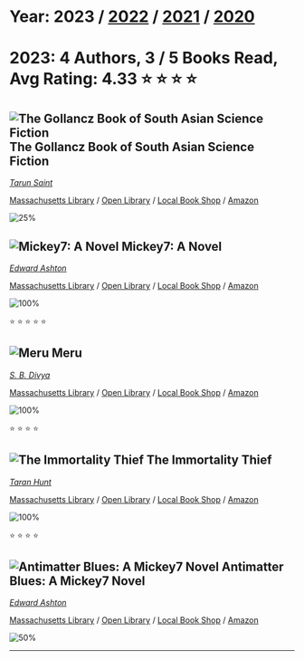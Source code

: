 # Year: 2023 / [2022](../books/2022) / [2021](../books/2021) / [2020](../books/2020) 
# 2023: 4 Authors, 3 / 5 Books Read, Avg Rating: 4.33 :star: :star: :star: :star:

## ![The Gollancz Book of South Asian Science Fiction](https://covers.openlibrary.org/b/isbn/978-9388322058-M.jpg) The Gollancz Book of South Asian Science Fiction
*[Tarun Saint](../authors/TarunSaint)*

[Massachusetts Library](https://library.minlib.net/search/i=9789388322058) / [Open Library](https://openlibrary.org/isbn/9789388322058) / [Local Book Shop](https://bookshop.org/book/9789388322058) / [Amazon](https://smile.amazon.com/dp/9388322053)

![25%](https://progress-bar.dev/25) 



## ![Mickey7: A Novel](https://covers.openlibrary.org/b/isbn/978-1250275035-M.jpg) Mickey7: A Novel
*[Edward Ashton](../authors/EdwardAshton)*

[Massachusetts Library](https://library.minlib.net/search/i=9781250275035) / [Open Library](https://openlibrary.org/isbn/9781250275035) / [Local Book Shop](https://bookshop.org/book/9781250275035) / [Amazon](https://smile.amazon.com/dp/1250275032)

![100%](https://progress-bar.dev/100) 

:star: :star: :star: :star: :star:

## ![Meru](https://covers.openlibrary.org/b/isbn/9781662505096-M.jpg) Meru
*[S. B. Divya](../authors/SBDivya)*

[Massachusetts Library](https://library.minlib.net/search/i=9781662505096) / [Open Library](https://openlibrary.org/isbn/9781662505096) / [Local Book Shop](https://bookshop.org/book/9781662505096) / [Amazon](https://smile.amazon.com/dp/1662505094)

![100%](https://progress-bar.dev/100) 

:star: :star: :star: :star:

## ![The Immortality Thief](https://covers.openlibrary.org/b/isbn/9781786185129-M.jpg) The Immortality Thief
*[Taran Hunt](../authors/TaranHunt)*

[Massachusetts Library](https://library.minlib.net/search/i=9781786185129) / [Open Library](https://openlibrary.org/isbn/9781786185129) / [Local Book Shop](https://bookshop.org/book/9781786185129) / [Amazon](https://smile.amazon.com/dp/1786185121)

![100%](https://progress-bar.dev/100) 

:star: :star: :star: :star:

## ![Antimatter Blues: A Mickey7 Novel](https://covers.openlibrary.org/b/isbn/9781250275059-M.jpg) Antimatter Blues: A Mickey7 Novel
*[Edward Ashton](../authors/EdwardAshton)*

[Massachusetts Library](https://library.minlib.net/search/i=9781250275059) / [Open Library](https://openlibrary.org/isbn/9781250275059) / [Local Book Shop](https://bookshop.org/book/9781250275059) / [Amazon](https://smile.amazon.com/dp/1250275059)

![50%](https://progress-bar.dev/50) 



---
